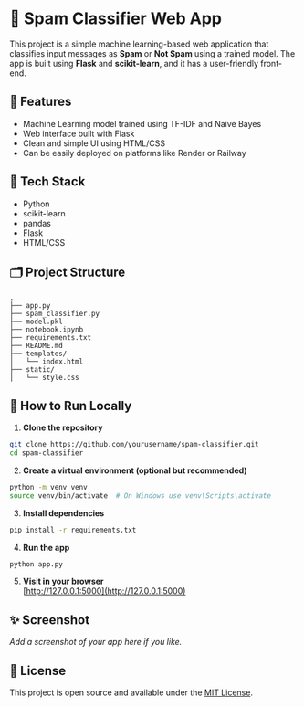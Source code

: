 # 🚫 Spam Classifier Web App

This project is a simple machine learning-based web application that classifies input messages as **Spam** or **Not Spam** using a trained model. The app is built using **Flask** and **scikit-learn**, and it has a user-friendly front-end.

## 📌 Features

- Machine Learning model trained using TF-IDF and Naive Bayes
- Web interface built with Flask
- Clean and simple UI using HTML/CSS
- Can be easily deployed on platforms like Render or Railway

## 🧠 Tech Stack

- Python
- scikit-learn
- pandas
- Flask
- HTML/CSS

## 🗂️ Project Structure

```
.
├── app.py
├── spam_classifier.py
├── model.pkl
├── notebook.ipynb
├── requirements.txt
├── README.md
├── templates/
│   └── index.html
├── static/
│   └── style.css
```

## 🚀 How to Run Locally

1. **Clone the repository**

```bash
git clone https://github.com/yourusername/spam-classifier.git
cd spam-classifier
```

2. **Create a virtual environment (optional but recommended)**

```bash
python -m venv venv
source venv/bin/activate  # On Windows use venv\Scripts\activate
```

3. **Install dependencies**

```bash
pip install -r requirements.txt
```

4. **Run the app**

```bash
python app.py
```

5. **Visit in your browser**  
[http://127.0.0.1:5000](http://127.0.0.1:5000)

## ✨ Screenshot

_Add a screenshot of your app here if you like._

## 📜 License

This project is open source and available under the [MIT License](LICENSE).
